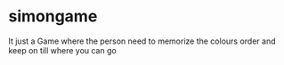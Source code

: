 # simongame
It just a Game where the person need to memorize the colours order and keep on till where you can go
